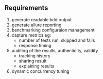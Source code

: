 Requirements
------------
1. generate readable bdd output
2. generate allure reporting
3. benchmarking configuraion management
4. capture metrics eg:
    - number of tests run, skipped and fails
    - response timing
5. auditing of the results, authenticity, validity
    - tracking history
    - sharing result
    - explaining results
6. dynamic concurrency tuning

